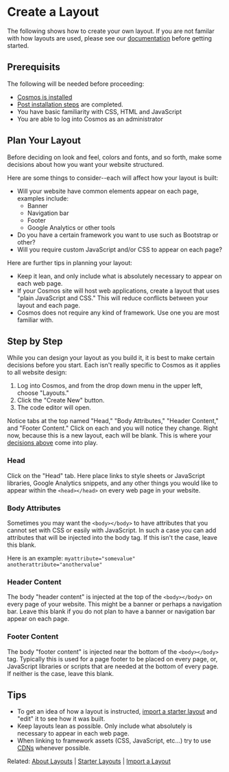# Create a Layout
The following shows how to create your own layout. If you are not familar with how layouts are used, please see our [documentation](https://github.com/CosmosSoftware/Cosmos.Cms/blob/main/Documentation/Layouts/About.md) before getting started.

## Prerequisits
The following will be needed before proceeding:
* [Cosmos is installed](https://github.com/CosmosSoftware/Cosmos.Cms/blob/main/Documentation/Installation/AzureClickInstall.md)
* [Post installation steps](https://github.com/CosmosSoftware/Cosmos.Cms/blob/main/Documentation/Installation/AzureClickInstall.md#required-post-installation-steps) are completed.
* You have basic familiarity with CSS, HTML and JavaScript
* You are able to log into Cosmos as an administrator

## Plan Your Layout
Before deciding on look and feel, colors and fonts, and so forth, make some decisions about how you want your website structured. 

Here are some things to consider--each will affect how your layout is built:

* Will your website have common elements appear on each page, examples include:
  *  Banner
  *  Navigation bar
  *  Footer
  *  Google Analytics or other tools
*  Do you have a certain framework you want to use such as Bootstrap or other?
*  Will you require custom JavaScript and/or CSS to appear on each page?

Here are further tips in planning your layout:

* Keep it lean, and only include what is absolutely necessary to appear on each web page.
* If your Cosmos site will host web applications, create a layout that uses "plain JavaScript and CSS." This will reduce conflicts between your layout and each page.
* Cosmos does not require any kind of framework. Use one you are most familiar with.

## Step by Step
While you can design your layout as you build it, it is best to make certain decisions before you start.  Each isn't really specific to Cosmos as it applies to all website design:

1. Log into Cosmos, and from the drop down menu in the upper left, choose "Layouts."
2. Click the "Create New" button.
3. The code editor will open.

Notice tabs at the top named "Head," "Body Attributes," "Header Content," and "Footer Content."  Click on each and you will notice they change.  Right now, because this is a new layout, each will be blank. This is where your [decisions above](https://github.com/CosmosSoftware/Cosmos.Cms/blob/main/Documentation/Layouts/Create.md#plan-your-layout) come into play.

### Head
Click on the "Head" tab.  Here place links to style sheets or JavaScript libraries, Google Analytics snippets, and any other things you would like to appear within the `<head></head>` on every web page in your website.

### Body Attributes
Sometimes you may want the `<body></body>` to have attributes that you cannot set with CSS or easily with JavaScript. In such a case you can add attributes that will be injected into the body tag. If this isn't the case, leave this blank.

Here is an example: `myattribute="somevalue" anotherattribute="anothervalue"`

### Header Content
The body "header content" is injected at the top of the `<body></body>` on every page of your website. This might be a banner or perhaps a navigation bar. Leave this blank if you do not plan to have a banner or navigation bar appear on each page.

### Footer Content
The body "footer content" is injected near the bottom of the `<body></body>` tag.  Typically this is used for a page footer to be placed on every page, or, JavaScript libraries or scripts that are needed at the bottom of every page. If neither is the case, leave this blank.

## Tips

* To get an idea of how a layout is instructed, [import a starter layout](https://github.com/CosmosSoftware/Cosmos.Cms/blob/main/Documentation/Layouts/Import.md) and "edit" it to see how it was built.
* Keep layouts lean as possible. Only include what absolutely is necessary to appear in each web page.
* When linking to framework assets (CSS, JavaScript, etc...) try to use [CDNs](https://en.wikipedia.org/wiki/Content_delivery_network) whenever possible.

Related: [About Layouts](https://github.com/CosmosSoftware/Cosmos.Cms/blob/main/Documentation/Layouts/About.md) | [Starter Layouts](https://github.com/CosmosSoftware/Cosmos.Cms/blob/main/Documentation/Layouts/StarterLayouts.md) | [Import a Layout](https://github.com/CosmosSoftware/Cosmos.Cms/blob/main/Documentation/Layouts/Import.md)


